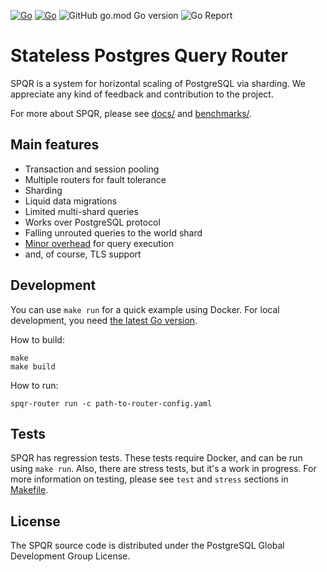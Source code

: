 [![Go](https://github.com/pg-sharding/spqr/actions/workflows/build.yaml/badge.svg)](https://github.com/pg-sharding/spqr/actions/workflows/build.yaml)
[![Go](https://github.com/pg-sharding/spqr/actions/workflows/tests.yaml/badge.svg)](https://github.com/pg-sharding/spqr/actions/workflows/tests.yaml)
![GitHub go.mod Go version](https://img.shields.io/github/go-mod/go-version/pg-sharding/spqr)
![Go Report](https://goreportcard.com/badge/github.com/pg-sharding/spqr)

# Stateless Postgres Query Router

SPQR is a system for horizontal scaling of PostgreSQL via sharding. We appreciate any kind of feedback and contribution to the project.

For more about SPQR, please see [docs/](docs/) and [benchmarks/](benchmarks/).

## Main features

- Transaction and session pooling
- Multiple routers for fault tolerance
- Sharding 
- Liquid data migrations 
- Limited multi-shard queries
- Works over PostgreSQL protocol
- Falling unrouted queries to the world shard
- [Minor overhead](https://gitlab.com/postgres-ai/postgresql-consulting/tests-and-benchmarks/-/issues/30) for query execution
- and, of course, TLS support

## Development

You can use `make run` for a quick example using Docker. For local development, you need [the latest Go version](https://go.dev/dl/).

How to build:
```
make
make build
```

How to run:
```
spqr-router run -c path-to-router-config.yaml
```

## Tests

SPQR has regression tests. These tests require Docker, and can be run using `make run`. Also, there are stress tests, but it's a work in progress. For more information on testing, please see `test` and `stress` sections in [Makefile](./Makefile).

## License

The SPQR source code is distributed under the PostgreSQL Global Development Group License.
